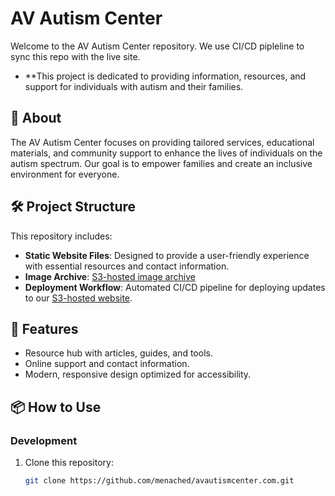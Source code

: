 # AV Autism Center


Welcome to the AV Autism Center repository. We use CI/CD pipleline to sync this repo with the live site.

- **This project is dedicated to providing information, resources, and support for individuals with autism and their families. 

## 🌟 About

The AV Autism Center focuses on providing tailored services, educational materials, and community support to enhance the lives of individuals on the autism spectrum. Our goal is to empower families and create an inclusive environment for everyone.

## 🛠️ Project Structure

This repository includes:
- **Static Website Files**: Designed to provide a user-friendly experience with essential resources and contact information.
- **Image Archive**: [S3-hosted image archive](https://www.avautismcenter.com/images)
- **Deployment Workflow**: Automated CI/CD pipeline for deploying updates to our [S3-hosted website](https://www.avautismcenter.com).

## 🚀 Features

- Resource hub with articles, guides, and tools.
- Online support and contact information.
- Modern, responsive design optimized for accessibility.

## 📦 How to Use

### Development
1. Clone this repository:
   ```bash
   git clone https://github.com/menached/avautismcenter.com.git

